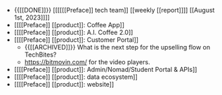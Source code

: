 - {{[[DONE]]}}  [[[[[[Preface]] tech team]] [[weekly [[report]]]] [[August 1st, 2023]]]]
- [[[[Preface]] [[product]]: Coffee App]]
- [[[[Preface]] [[product]]: A.I. Coffee 2.0]]
- [[[[Preface]] [[product]]: Customer Portal]]
    - {{[[ARCHIVED]]}}  What is the next step for the upselling flow on TechBites?
    - https://bitmovin.com/ for the video players.
- [[[[Preface]] [[product]]: Admin/Nomad/Student Portal & APIs]]
- [[[[Preface]] [[product]]: data ecosystem]]
- [[[[Preface]] [[product]]: website]]
